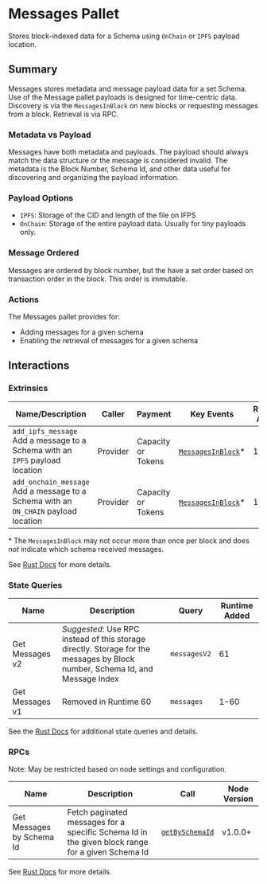 # Messages Pallet

Stores block-indexed data for a Schema using `OnChain` or `IPFS` payload location.

## Summary

Messages stores metadata and message payload data for a set Schema.
Use of the Message pallet payloads is designed for time-centric data.
Discovery is via the `MessagesInBlock` on new blocks or requesting messages from a block.
Retrieval is via RPC.

### Metadata vs Payload

Messages have both metadata and payloads.
The payload should always match the data structure or the message is considered invalid.
The metadata is the Block Number, Schema Id, and other data useful for discovering and organizing the payload information.

### Payload Options

- `IPFS`: Storage of the CID and length of the file on IFPS
- `OnChain`: Storage of the entire payload data. Usually for tiny payloads only.

### Message Ordered

Messages are ordered by block number, but the have a set order based on transaction order in the block.
This order is immutable.

### Actions

The Messages pallet provides for:

- Adding messages for a given schema
- Enabling the retrieval of messages for a given schema

## Interactions

### Extrinsics

| Name/Description                                                                         | Caller   | Payment            | Key Events                                                                                                                        | Runtime Added |
| ---------------------------------------------------------------------------------------- | -------- | ------------------ | --------------------------------------------------------------------------------------------------------------------------------- | ------------- |
| `add_ipfs_message`<br />Add a message to a Schema with an `IPFS` payload location        | Provider | Capacity or Tokens | [`MessagesInBlock`](https://frequency-chain.github.io/frequency/pallet_messages/pallet/enum.Event.html#variant.MessagesInBlock)\* | 1             |
| `add_onchain_message`<br />Add a message to a Schema with an `ON_CHAIN` payload location | Provider | Capacity or Tokens | [`MessagesInBlock`](https://frequency-chain.github.io/frequency/pallet_messages/pallet/enum.Event.html#variant.MessagesInBlock)\* | 1             |

\* The `MessagesInBlock` may not occur more than once per block and does _not_ indicate which schema received messages.

See [Rust Docs](https://frequency-chain.github.io/frequency/pallet_messages/pallet/struct.Pallet.html) for more details.

### State Queries

| Name            | Description                                                                                                                   | Query        | Runtime Added |
| --------------- | ----------------------------------------------------------------------------------------------------------------------------- | ------------ | ------------- |
| Get Messages v2 | _Suggested_: Use RPC instead of this storage directly. Storage for the messages by Block number, Schema Id, and Message Index | `messagesV2` | 61            |
| Get Messages v1 | Removed in Runtime 60                                                                                                         | `messages`   | 1-60          |

See the [Rust Docs](https://frequency-chain.github.io/frequency/pallet_messages/pallet/storage_types/index.html) for additional state queries and details.

### RPCs

Note: May be restricted based on node settings and configuration.

| Name                      | Description                                                                                      | Call                                                                                                                                               | Node Version |
| ------------------------- | ------------------------------------------------------------------------------------------------ | -------------------------------------------------------------------------------------------------------------------------------------------------- | ------------ |
| Get Messages by Schema Id | Fetch paginated messages for a specific Schema Id in the given block range for a given Schema Id | [`getBySchemaId`](https://frequency-chain.github.io/frequency/pallet_messages_rpc/trait.MessagesApiServer.html#tymethod.get_messages_by_schema_id) | v1.0.0+      |

See [Rust Docs](https://frequency-chain.github.io/frequency/pallet_messages_rpc/trait.MessagesApiServer.html) for more details.
